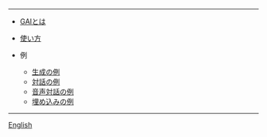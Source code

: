 ----
* [GAIとは](/ "GAIとは")
* [使い方](how-to-use "GAIの使い方")

* 例
  * [生成の例](example-generating "文章を生成する")
  * [対話の例](example-chat "AIと一連の会話をする")
  * [音声対話の例](example-voice-chat "AIと音声でやり取りする")
  * [埋め込みの例](example-embedding "AIを使って検索する")

----
<a href="../" target="_self">English</a>